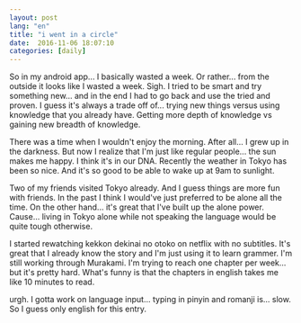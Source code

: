 ```yaml
---
layout: post
lang: "en"
title: "i went in a circle"
date:  2016-11-06 18:07:10
categories: [daily]
---
```

So in my android app... I basically wasted a week. Or rather... from the outside it looks like I wasted a week. Sigh. I tried to be smart and try something new... and in the end I had to go back and use the tried and proven. I guess it's always a trade off of... trying new things versus using knowledge that you already have. Getting more depth of knowledge vs gaining new breadth of knowledge.

There was a time when I wouldn't enjoy the morning. After all... I grew up in the darkness. But now I realize that I'm just like regular people... the sun makes me happy. I think it's in our DNA. Recently the weather in Tokyo has been so nice. And it's so good to be able to wake up at 9am to sunlight.

Two of my friends visited Tokyo already. And I guess things are more fun with friends. In the past I think I would've just preferred to be alone all the time. On the other hand... it's great that I've built up the alone power. Cause... living in Tokyo alone while not speaking the language would be quite tough otherwise.

I started rewatching kekkon dekinai no otoko on netflix with no subtitles. It's great that I already know the story and I'm just using it to learn grammer. I'm still working through Murakami. I'm trying to reach one chapter per week... but it's pretty hard. What's funny is that the chapters in english takes me like 10 minutes to read. 

urgh. I gotta work on language input... typing in pinyin and romanji is... slow. So I guess only english for this entry.
